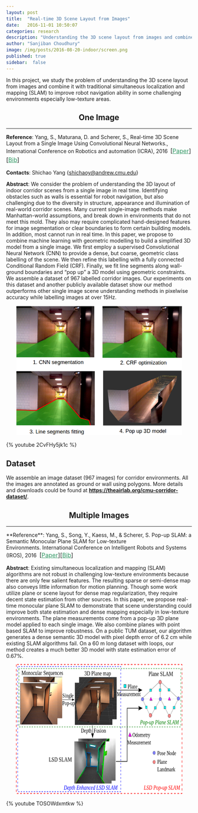 ```yaml
---
layout: post
title:  "Real-time 3D Scene Layout from Images"
date:   2016-11-01 10:50:07
categories: research
description: "Understanding the 3D scene layout from images and combine it with SLAM"
author: "Sanjiban Choudhury"
image: /img/posts/2016-08-20-indoor/screen.png
published: true
sidebar:  false
---
```


In this project, we study the problem of understanding the 3D scene layout from images and combine it with traditional simultaneous localization and mapping (SLAM) to improve robot navigation ability in some challenging environments especially low-texture areas.


 <h2 class="overview" style="text-align: center;"><strong>One Image</strong></h2>
 <hr>




**Reference**: Yang, S., Maturana, D. and Scherer, S., Real-time 3D Scene Layout from a Single Image Using Convolutional Neural Networks., International Conference on Robotics and automation (ICRA), 2016 <strong> </strong><span style="font-size: 16px; line-height: 1.5;">[<span style="color: #339966;"><a style="color: #339966;" href="http://www.frc.ri.cmu.edu/~syang/Publications/icra_2016.pdf">Paper</a></span>][<span style="color: #339966;"><a style="color: #339966;" href="http://www.frc.ri.cmu.edu/~syang/Publications/pop_icra_16.bib">Bib</a></span>]

**Contacts**: Shichao Yang {shichaoy@andrew.cmu.edu}

**Abstract**:
We consider the problem of understanding the 3D layout of indoor corridor scenes from a single image in real time. Identifying obstacles such as walls is essential for robot navigation, but also challenging due to the diversity in structure, appearance and illumination of real-world corridor scenes. Many current single-image methods make Manhattan-world assumptions, and break down in environments that do not meet this mold. They also may require complicated hand-designed features for image segmentation or clear boundaries to form certain building models. In addition, most cannot run in real time. In this paper, we propose to combine machine learning with geometric modelling to build a simplified 3D model from a single image. We first employ a supervised Convolutional Neural Network (CNN) to provide a dense, but coarse, geometric class labelling of the scene. We then refine this labelling with a fully connected Conditional Random Field (CRF). Finally, we fit line segments along wall-ground boundaries and <q>pop up</q> a 3D model using geometric constraints. We assemble a dataset of 967 labelled corridor images. Our experiments on this dataset and another publicly available dataset show our method outperforms other single image scene understanding methods in pixelwise accuracy while labelling images at over 15Hz.     

<center><img class="wp-image-3999 aligncenter" src="/img/posts/2016-08-20-indoor/method_overview_2.png" alt="method_overview_2" width="451" height="351" /></center>

{% youtube 2CvFHy5jk1c %}

## Dataset

 We assemble an image dataset (967 images) for corridor environments. All the images are annotated as ground or wall using polygons. More details and downloads could be found at <strong><span style="color: #008080;"><a style="color: #008080;" href="https://theairlab.org/cmu-corridor-dataset/">https://theairlab.org/cmu-corridor-dataset/</a></span></strong>. &nbsp;

 <h2 class="overview" style="text-align: center;"><strong>Multiple Images</strong></h2>
 <hr>
 **Reference**: Yang, S., Song, Y., Kaess, M., &amp; Scherer, S. Pop-up SLAM: a Semantic Monocular Plane SLAM for Low-texture Environments. International Conference on Intelligent Robots and Systems (IROS), 2016  <span style="font-size: 16px; line-height: 1.5;">[<span style="color: #339966;"><a style="color: #339966;" href="http://www.frc.ri.cmu.edu/~syang/Publications/iros_2016.pdf">Paper</a></span>][<span style="color: #339966;"><a style="color: #339966;" href="http://www.frc.ri.cmu.edu/~syang/Publications/pop_iros_16.bib">Bib</a></span>]</span>

 **Abstract**: Existing simultaneous localization and mapping (SLAM) algorithms are not robust in challenging low-texture environments because there are only few salient features. The resulting sparse or semi-dense map also conveys little information for motion planning. Though some work utilize plane or scene layout for dense map regularization, they require decent state estimation from other sources. In this paper, we propose real-time monocular plane SLAM to demonstrate that scene understanding could improve both state estimation and dense mapping especially in low-texture environments. The plane measurements come from a pop-up 3D plane model applied to each single image. We also combine planes with point based SLAM to improve robustness. On a public TUM dataset, our algorithm generates a dense semantic 3D model with pixel depth error of 6.2 cm while existing SLAM algorithms fail. On a 60 m long dataset with loops, our method creates a much better 3D model with state estimation error of 0.67%.

<center><img class="wp-image-3999 aligncenter" src="/img/posts/2016-08-20-indoor/method_overview_3.png" alt="method_overview_2" width="451" height="351" /></center>

{% youtube TOSOWdxmtkw %}
